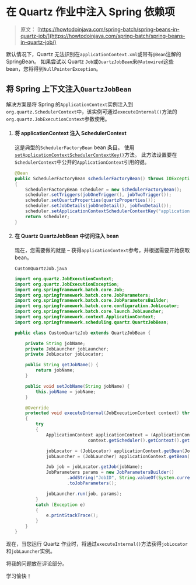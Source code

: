 # 在 Quartz 作业中注入 Spring 依赖项

> 原文： [https://howtodoinjava.com/spring-batch/spring-beans-in-quartz-job/](https://howtodoinjava.com/spring-batch/spring-beans-in-quartz-job/)

默认情况下，Quartz 无法识别在`applicationContext.xml`或带有`@Bean`注解的 SpringBean。 如果尝试以 Quartz `Job`或`QuartzJobBean`来`@Autowired`这些 bean，您将得到`NullPointerException`。

## 将 Spring 上下文注入`QuartzJobBean`

解决方案是将 Spring 的`ApplicationContext`实例注入到`org.quartz.SchedulerContext`中，该实例可通过`executeInternal()`方法的`org.quartz.JobExecutionContext`参数使用。

1.  #### 将 applicationContext 注入 SchedulerContext

    这是典型的`SchedulerFactoryBean` bean 条目。 使用[`setApplicationContextSchedulerContextKey()`](https://docs.spring.io/spring/docs/current/javadoc-api/org/springframework/scheduling/quartz/SchedulerFactoryBean.html#setApplicationContextSchedulerContextKey-java.lang.String-)方法。 此方法设置要在`SchedulerContext`中公开的`ApplicationContext`引用的键。

    ```java
    @Bean
    public SchedulerFactoryBean schedulerFactoryBean() throws IOException, SchedulerException 
    {
    	SchedulerFactoryBean scheduler = new SchedulerFactoryBean();
    	scheduler.setTriggers(jobOneTrigger(), jobTwoTrigger());
    	scheduler.setQuartzProperties(quartzProperties());
    	scheduler.setJobDetails(jobOneDetail(), jobTwoDetail());
    	scheduler.setApplicationContextSchedulerContextKey("applicationContext");
    	return scheduler;
    }

    ```

2.  #### 在 Quartz QuartzJobBean 中访问注入 bean

    现在，您需要做的就是 – 获得`applicationContext`参考，并根据需要开始获取 bean。

    `CustomQuartzJob.java`

    ```java
    import org.quartz.JobExecutionContext;
    import org.quartz.JobExecutionException;
    import org.springframework.batch.core.Job;
    import org.springframework.batch.core.JobParameters;
    import org.springframework.batch.core.JobParametersBuilder;
    import org.springframework.batch.core.configuration.JobLocator;
    import org.springframework.batch.core.launch.JobLauncher;
    import org.springframework.context.ApplicationContext;
    import org.springframework.scheduling.quartz.QuartzJobBean;

    public class CustomQuartzJob extends QuartzJobBean {

    	private String jobName;
    	private JobLauncher jobLauncher;
    	private JobLocator jobLocator;

    	public String getJobName() {
    		return jobName;
    	}

    	public void setJobName(String jobName) {
    		this.jobName = jobName;
    	}

    	@Override
    	protected void executeInternal(JobExecutionContext context) throws JobExecutionException 
    	{
    		try 
    		{
    			ApplicationContext applicationContext = (ApplicationContext) 
    							context.getScheduler().getContext().get("applicationContext");

    			jobLocator = (JobLocator) applicationContext.getBean(JobLocator.class);
    			jobLauncher = (JobLauncher) applicationContext.getBean(JobLauncher.class);

    			Job job = jobLocator.getJob(jobName);
    			JobParameters params = new JobParametersBuilder()
    					.addString("JobID", String.valueOf(System.currentTimeMillis()))
    					.toJobParameters();

    			jobLauncher.run(job, params);
    		} 
    		catch (Exception e) 
    		{
    			e.printStackTrace();
    		}
    	}
    }

    ```

现在，当您运行 Quartz 作业时，将通过`executeInternal()`方法获得`jobLocator`和`jobLauncher`实例。

将我的问题放在评论部分。

学习愉快！